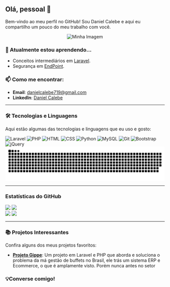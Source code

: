 ## Olá, pessoal 👋

Bem-vindo ao meu perfil no GitHub! Sou Daniel Calebe e aqui eu compartilho um pouco do meu trabalho com você.
<div style="text-align: center;">
  <img src="https://pa1.aminoapps.com/6926/f1bd065426066cdc8fc7f18cddab46b2a0713e39r1-500-355_hq.gif" alt="Minha Imagem">
</div>


### 🌱 Atualmente estou aprendendo...
- Conceitos intermediários em [Laravel](https://laravel.com/).
- Segurança em [EndPoint](https://aws.amazon.com/pt/what-is/endpoint-security/).

### 📫 Como me encontrar:
- **Email**: [danielcalebe719@gmail.com](mailto:danielcalebe719@gmail.com)
- **LinkedIn**: [Daniel Calebe](https://www.linkedin.com/in/daniel-calebe/)

---

### 🛠 Tecnologias e Linguagens

Aqui estão algumas das tecnologias e linguagens que eu uso e gosto:

<div>
  <img src="https://cdn.jsdelivr.net/gh/devicons/devicon/icons/laravel/laravel-original-wordmark.svg" alt="Laravel" width="50" height="50"/>
  <img src="https://cdn.jsdelivr.net/gh/devicons/devicon/icons/php/php-original.svg" alt="PHP" width="50" height="50"/>
  <img src="https://cdn.jsdelivr.net/gh/devicons/devicon/icons/html5/html5-original-wordmark.svg" alt="HTML" width="50" height="50"/>
  <img src="https://cdn.jsdelivr.net/gh/devicons/devicon/icons/css3/css3-original-wordmark.svg" alt="CSS" width="50" height="50"/>
  <img src="https://cdn.jsdelivr.net/gh/devicons/devicon/icons/python/python-original-wordmark.svg" alt="Python" width="50" height="50"/>
  <img src="https://cdn.jsdelivr.net/gh/devicons/devicon/icons/mysql/mysql-original-wordmark.svg" alt="MySQL" width="50" height="50"/>
  <img src="https://cdn.jsdelivr.net/gh/devicons/devicon/icons/git/git-original-wordmark.svg" alt="Git" width="50" height="50"/>
    <img src="https://cdn.jsdelivr.net/gh/devicons/devicon/icons/bootstrap/bootstrap-original-wordmark.svg" alt="Bootstrap" width="50" height="50"/>
  <img src="https://cdn.jsdelivr.net/gh/devicons/devicon/icons/jquery/jquery-original.svg" alt="jQuery" width="50" height="50"/>


</div>

<picture align="center">
  <source media="(prefers-color-scheme: dark)" srcset="https://raw.githubusercontent.com/mari4souza/mari4souza/output/github-contribution-grid-snake-dark.svg">
  <source media="(prefers-color-scheme: light)" srcset="https://raw.githubusercontent.com/mari4souza/mari4souza/output/github-contribution-grid-snake-dark.svg">
  <img align="center" alt="github contribution grid snake animation" src="https://raw.githubusercontent.com/mari4souza/mari4souza/output/github-contribution-grid-snake.svg">
</picture>

---

### Estatísticas do GitHub

<div>
  <img height="180em" src="https://github-readme-stats.vercel.app/api?username=danielcalebe&show_icons=true&theme=dark" />
  <img height="180em" src="https://github-readme-stats.vercel.app/api/top-langs/?username=danielcalebe&layout=compact&theme=dark" />
</div>


<div>
  <img height="180em" src="https://github-readme-streak-stats.herokuapp.com/?user=danielcalebe&theme=dark" />
  <img height="180em" src="https://github-profile-summary-cards.vercel.app/api/cards/profile-details?username=danielcalebe&theme=github" />
</div>

---

### 📚 Projetos Interessantes

Confira alguns dos meus projetos favoritos:
- **[Projeto Gippe](https://github.com/danielcalebe/gippe)**: Um projeto em Laravel e PHP que aborda e soluciona o problema da má gestão de buffets no Brasil, ele trás um sistema ERP e Ecommerce, o que é amplamente visto. Porém nunca antes no setor

### 💡Converse comigo!


